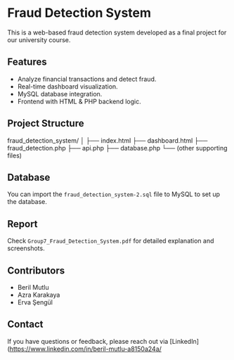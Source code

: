 # Fraud Detection System

This is a web-based fraud detection system developed as a final project for our university course.

## Features

- Analyze financial transactions and detect fraud.
- Real-time dashboard visualization.
- MySQL database integration.
- Frontend with HTML & PHP backend logic.

## Project Structure

fraud_detection_system/
│
├── index.html
├── dashboard.html
├── fraud_detection.php
├── api.php
├── database.php
└── (other supporting files)



## Database

You can import the `fraud_detection_system-2.sql` file to MySQL to set up the database.

## Report

Check `Group7_Fraud_Detection_System.pdf` for detailed explanation and screenshots.

## Contributors

- Beril Mutlu
- Azra Karakaya
- Erva Şengül

## Contact

If you have questions or feedback, please reach out via [LinkedIn](https://www.linkedin.com/in/beril-mutlu-a8150a24a/
